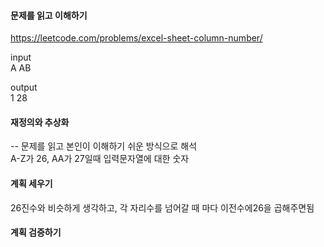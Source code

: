 #### 문제를 읽고 이해하기
https://leetcode.com/problems/excel-sheet-column-number/

input</br>
A
AB


output</br>
1
28


#### 재정의와 추상화<br>
-- 문제를 읽고 본인이 이해하기 쉬운 방식으로 해석<br>
A-Z가 26, AA가 27일때 입력문자열에 대한 숫자

#### 계획 세우기<br>
26진수와 비슷하게 생각하고, 각 자리수를 넘어갈 때 마다 이전수에26을 곱해주면됨

#### 계획 검증하기
